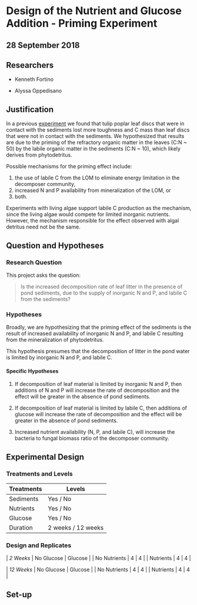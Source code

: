 # Design of the Nutrient and Glucose Addition - Priming Experiment
## 28 September 2018

## Researchers

 * Kenneth Fortino

 * Alyssa Oppedisano


## Justification

In a previous [experiment](https://github.com/KennyPeanuts/sediment_priming) we found that tulip poplar leaf discs that were in contact with the sediments lost more toughness and C mass than leaf discs that were not in contact with the sediments.  We hypothesized that results are due to the priming of the refractory organic matter in the leaves (C:N ~ 50) by the labile organic matter in the sediments (C:N ~ 10), which likely derives from phytodetritus. 

Possible mechanisms for the priming effect include:
 1. the use of labile C from the LOM to eliminate energy limitation in the decomposer community,  
 2. increased N and P availability from mineralization of the LOM, or
 3. both. 

Experiments with living algae support labile C production as the mechanism, since the living algae would compete for limited inorganic nutrients.  However, the mechanism responsible for the effect observed with algal detritus need not be the same.

## Question and Hypotheses


### Research Question 

This project asks the question:

> Is the increased decomposition rate of leaf litter in the presence of pond sediments, due to the supply of inorganic N and P, and labile C from the sediments?


### Hypotheses

Broadly, we are hypothesizing that the priming effect of the sediments is the result of increased availability of inorganic N and P, and labile C resulting from the mineralization of phytodetritus. 

This hypothesis presumes that the decomposition of litter in the pond water is limited by inorganic N and P, and labile C.

#### Specific Hypotheses

1. If decomposition of leaf material is limited by inorganic N and P, then additions of N and P will increase the rate of decomposition and the effect will be greater in the absence of pond sediments.

2. If decomposition of leaf material is limited by labile C, then additions of glucose will increase the rate of decomposition and the effect will be greater in the absence of pond sediments.

3. Increased nutrient availability (N, P, and labile C), will increase the bacteria to fungal biomass ratio of the decomposer community.

## Experimental Design

### Treatments and Levels

| Treatments | Levels |
| ---------- | ------ |
| Sediments  | Yes / No |
| Nutrients  | Yes / No |
| Glucose    | Yes / No |
| Duration   | 2 weeks / 12 weeks |

### Design and Replicates

| *2 Weeks*    | No Glucose | Glucose |
| No Nutrients | 4          | 4       |
| Nutrients    | 4          | 4       |

| *12 Weeks*   | No Glucose | Glucose |
| No Nutrients | 4          | 4       |
| Nutrients    | 4          | 4       |


## Set-up


